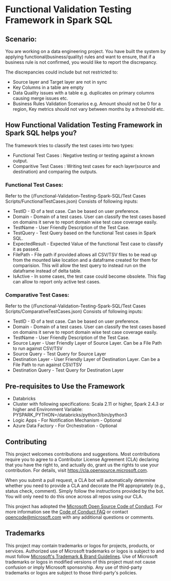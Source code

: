 # Functional Validation Testing Framework in Spark SQL

## Scenario: 
You are working on a data engineering project. You have built the system by applying functional(business/quality) rules and want to ensure, that if a business rule is not confirmed, you would like to report the discrepancy.

The discrepancies could include but not restricted to:
* Source layer and Target layer are not in sync
* Key Columns in a table are empty
* Data Quality issues with a table e.g. duplicates on primary columns causing merge issues etc.
* Business Rules Validation Scenarios e.g. Amount should not be 0 for a region, Key metrics should not vary between months by a threshold etc.

## How Functional Validation Testing Framework in Spark SQL helps you?
The framework tries to classify the test cases into two types:
* Functional Test Cases : Negative testing or testing against a known output.
* Comparitive Test Cases : Writing test cases for each layer(source and destination) and comparing the outputs.

### Functional Test Cases: 
Refer to the (/Functional-Validation-Testing-Spark-SQL/Test Cases Scripts/FunctionalTestCases.json)
Consists of following inputs:
* TestID - ID of a test case. Can be based on user preference.
* Domain - Domain of a test cases. User can classify the test cases based on domains it serve to report domain wise test case coverage easily.
* TestName - User Friendly Description of the Test Case.
* TestQuery - Test Query based on the functional Test cases in Spark SQL.
* ExpectedResult - Expected Value of the functional Test case to classify it as passed.
* FilePath - File path if provided allows all CSV/TSV files to be read up from the mounted lake location and a dataframe created for them for comparision. This will allow the test query to instead run on the dataframe instead of delta table.
* IsActive - In some cases, the test case could become obsolete. This flag can allow to report only active test cases.

### Comparative Test Cases:
Refer to the (/Functional-Validation-Testing-Spark-SQL/Test Cases Scripts/ComparativeTestCases.json)
Consists of following inputs:
* TestID - ID of a test case. Can be based on user preference.
* Domain - Domain of a test cases. User can classify the test cases based on domains it serve to report domain wise test case coverage easily.
* TestName - User Friendly Description of the Test Case.
* Source Layer - User Friendly Layer of Source Layer. Can be a File Path to run against CSV/TSV
* Source Query - Test Query for Source Layer
* Destination Layer - User Friendly Layer of Destination Layer. Can be a File Path to run against CSV/TSV
* Destination Query - Test Query for Destination Layer

## Pre-requisites to Use the Framework
* Databricks
* Cluster with following specifications: Scala 2.11 or higher, Spark 2.4.3 or higher and Environment Variable: PYSPARK_PYTHON=/databricks/python3/bin/python3 
* Logic Apps - For Notification Mechanism - Optional
* Azure Data Factory - For Orchestration - Optional

## Contributing

This project welcomes contributions and suggestions.  Most contributions require you to agree to a
Contributor License Agreement (CLA) declaring that you have the right to, and actually do, grant us
the rights to use your contribution. For details, visit https://cla.opensource.microsoft.com.

When you submit a pull request, a CLA bot will automatically determine whether you need to provide
a CLA and decorate the PR appropriately (e.g., status check, comment). Simply follow the instructions
provided by the bot. You will only need to do this once across all repos using our CLA.

This project has adopted the [Microsoft Open Source Code of Conduct](https://opensource.microsoft.com/codeofconduct/).
For more information see the [Code of Conduct FAQ](https://opensource.microsoft.com/codeofconduct/faq/) or
contact [opencode@microsoft.com](mailto:opencode@microsoft.com) with any additional questions or comments.

## Trademarks

This project may contain trademarks or logos for projects, products, or services. Authorized use of Microsoft 
trademarks or logos is subject to and must follow 
[Microsoft's Trademark & Brand Guidelines](https://www.microsoft.com/en-us/legal/intellectualproperty/trademarks/usage/general).
Use of Microsoft trademarks or logos in modified versions of this project must not cause confusion or imply Microsoft sponsorship.
Any use of third-party trademarks or logos are subject to those third-party's policies.
